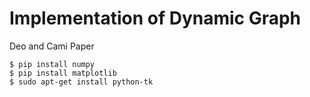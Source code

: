 # Implementation of Dynamic Graph
Deo and Cami Paper
```
$ pip install numpy
$ pip install matplotlib
$ sudo apt-get install python-tk
```

